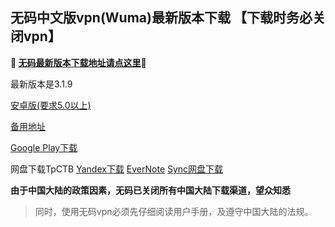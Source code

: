 ## 无码中文版vpn(Wuma)最新版本下载 【下载时务必关闭vpn】
**🔴 [无码最新版本下载地址请点这里](http://t.cn/RmxK0Ij)🔴**

最新版本是3.1.9

[安卓版(要求5.0以上)](http://176.122.135.4/new/Wuma-git-3.1.9.apk)

[备用地址](https://www.evernote.com/shard/s458/sh/eeef766b-5a44-4cae-a455-d0bc983f4514/3bc8cdea2c4c2fe84aed0633f133aa74) 

[Google Play下载](https://play.google.com/store/apps/details?id=com.muma.pn) 

网盘下载TpCTB
[Yandex下载](https://yadi.sk/d/S-cB-zZx3UGYdu) 
[EverNote](https://www.evernote.com/l/Acru73ZrWkRMrqRV0LyYP0UUO8jN6ixML-g) 
[Sync网盘下载](https://ln.sync.com/dl/9c3f10be0/7ihrejim-xtwzcczk-udqw-cxxrnxji) 

**由于中国大陆的政策因素，无码已关闭所有中国大陆下载渠道，望众知悉**
> 同时，使用无码vpn必须先仔细阅读用户手册，及遵守中国大陆的法规。



